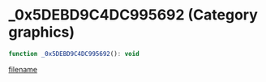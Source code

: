 # _0x5DEBD9C4DC995692 (Category graphics)

```js
function _0x5DEBD9C4DC995692(): void
```

[filename](_0x5DEBD9C4DC995692_m.md ':include')